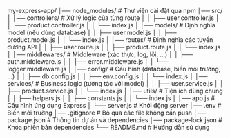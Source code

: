 my-express-app/
│── node_modules/        # Thư viện cài đặt qua npm
│── src/
│   │── controllers/     # Xử lý logic của từng route
│   │   ├── user.controller.js
│   │   ├── product.controller.js
│   │   └── index.js
│   │── models/          # Định nghĩa model (nếu dùng database)
│   │   ├── user.model.js
│   │   ├── product.model.js
│   │   └── index.js
│   │── routes/          # Định nghĩa các tuyến đường API
│   │   ├── user.route.js
│   │   ├── product.route.js
│   │   └── index.js
│   │── middlewares/     # Middleware (xác thực, log, lỗi, ...)
│   │   ├── auth.middleware.js
│   │   ├── error.middleware.js
│   │   └── logger.middleware.js
│   │── config/          # Cấu hình (database, biến môi trường, ...)
│   │   ├── db.config.js
│   │   ├── env.config.js
│   │   └── index.js
│   │── services/        # Business logic (tương tác với model)
│   │   ├── user.service.js
│   │   ├── product.service.js
│   │   └── index.js
│   │── utils/           # Tiện ích dùng chung
│   │   ├── helpers.js
│   │   ├── constants.js
│   │   └── index.js
│   │── app.js           # Cấu hình ứng dụng Express
│   └── server.js        # Khởi động server
│── .env                 # Biến môi trường
│── .gitignore           # Bỏ qua các file không cần push
│── package.json         # Thông tin dự án và dependencies
│── package-lock.json    # Khóa phiên bản dependencies
└── README.md            # Hướng dẫn sử dụng